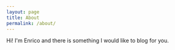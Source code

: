 ```yaml
---
layout: page
title: About
permalink: /about/
---
```


Hi! I'm Enrico and there is something I would like to blog for you.
